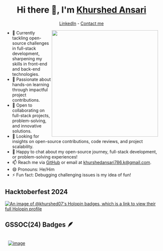<h1 align="center"> Hi there 👋, I'm <a href="https://www.linkedin.com/in/khurshed-ansari-615180229/">Khurshed Ansari</a> </h1>

<!--- Adding Header Elements -->
<p align="center">
  <a href="https://www.linkedin.com/in/khurshed-ansari-615180229/">LinkedIn</a> - 
  <a href="mailto:khurshedansari786.k@gmail.com">Contact me</a> 
</p>

<img src="https://raw.githubusercontent.com/sanjay-kv/sanjay-kv/main/Assets/illustration.png" min-width="300px" max-width="300px" width="350px" align="right">


- 🔭 Currently tackling open-source challenges in full-stack development, sharpening my skills in front-end and back-end technologies.
- 🌱 Passionate about hands-on learning through impactful project contributions.
- 👯 Open to collaborating on full-stack projects, problem-solving, and innovative solutions.
- 🤔 Looking for insights on open-source contributions, code reviews, and project scalability.
- 💬 Happy to chat about my open-source journey, full-stack development, or problem-solving experiences!
- 📫 Reach me via [GitHub](https://github.com/khurshed07) or email at [khurshedansari786.k@gmail.com](mailto:khurshedansari786.k@gmail.com).
- 😄 Pronouns: He/Him
- ⚡ Fun fact: Debugging challenging issues is my idea of fun!


## Hacktoberfest 2024
[![An image of @khurshed07's Holopin badges, which is a link to view their full Holopin profile](https://holopin.me/khurshed07)](https://holopin.io/@khurshed07)
## GSSOC(24) Badges 🪶
<div style='display:flex; align-items:center; gap: 10px;' align='center'>
<!-- <a href="https://github.com/khurshed07/khurshed07/blob/main/postman%20khurshed%20api.pdf">
<img src="Postman - Postman API Fundamentals Student Expert - 2024-10-23.png" width="100px" height="100px" />
</a>
<a href="https://github.com/khurshed07/khurshed07/blob/main/Share%20Badge.png">
<img src="https://raw.githubusercontent.com/GSSoC24/Postman-Challenge/main/docs/assets/1.png" width="100px" height="100px" />
</a>
 <a href ="https://github.com/khurshed07/khurshed07/blob/main/Share%20Badge%203.png"> 
   <img src="https://raw.githubusercontent.com/GSSoC24/Postman-Challenge/main/docs/assets/2.png" width="100px" height="100px" />
 </a>
 <a href ="https://github.com/khurshed07/khurshed07/blob/main/Share%20Badge%204.png">
 <img src="https://raw.githubusercontent.com/GSSoC24/Postman-Challenge/main/docs/assets/3.png" width="100px" height="100px" />
 </a>
  <a href="https://github.com/khurshed07/khurshed07/blob/main/Share%20Badge%205.png">
  <img src="https://raw.githubusercontent.com/GSSoC24/Postman-Challenge/main/docs/assets/4.png" width="100px" height="100px" />
  </a>
  <a href="https://github.com/khurshed07/khurshed07/blob/main/Share%20Badge%206.png">
  <img src="https://raw.githubusercontent.com/GSSoC24/Postman-Challenge/main/docs/assets/5.png" width="100px" height="100px" />
  </a> -->
  
  <a href="https://gssoc.girlscript.tech/leaderboard?year=2024Extd&username=khurshed07">
    
  ![image](https://github.com/user-attachments/assets/6b474885-d390-4083-8bc7-4f358eb985d5)
  </a>

</div>
